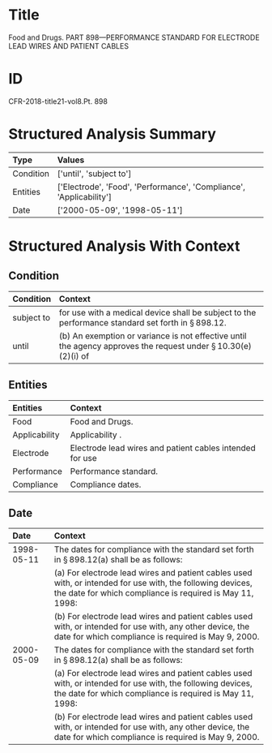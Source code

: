 # Title

 Food and Drugs. PART 898—PERFORMANCE STANDARD FOR ELECTRODE LEAD WIRES AND PATIENT CABLES


# ID

 CFR-2018-title21-vol8.Pt. 898


# Structured Analysis Summary

| Type      | Values                                                              |
|:----------|:--------------------------------------------------------------------|
| Condition | ['until', 'subject to']                                             |
| Entities  | ['Electrode', 'Food', 'Performance', 'Compliance', 'Applicability'] |
| Date      | ['2000-05-09', '1998-05-11']                                        |


# Structured Analysis With Context

 


## Condition

| Condition   | Context                                                                                                                   |
|:------------|:--------------------------------------------------------------------------------------------------------------------------|
| subject to  | for use with a medical device shall be subject to  the performance standard set forth in &#167;&#8201;898.12.             |
| until       | (b) An exemption or variance is not effective  until the agency approves the request under &#167;&#8201;10.30(e)(2)(i) of |


## Entities

| Entities      | Context                                                  |
|:--------------|:---------------------------------------------------------|
| Food          | Food  and Drugs.                                         |
| Applicability | Applicability .                                          |
| Electrode     | Electrode lead wires and patient cables intended for use |
| Performance   | Performance  standard.                                   |
| Compliance    | Compliance  dates.                                       |


## Date

| Date       | Context                                                                                                                                                                            |
|:-----------|:-----------------------------------------------------------------------------------------------------------------------------------------------------------------------------------|
| 1998-05-11 | The dates for compliance with the standard set forth in &#167;&#8201;898.12(a) shall be as follows:                                                                                |
|            |             (a) For electrode lead wires and patient cables used with, or intended for use with, the following devices, the date for which compliance is required is May 11, 1998: |
|            |             (b) For electrode lead wires and patient cables used with, or intended for use with, any other device, the date for which compliance is required is May 9, 2000.       |
| 2000-05-09 | The dates for compliance with the standard set forth in &#167;&#8201;898.12(a) shall be as follows:                                                                                |
|            |             (a) For electrode lead wires and patient cables used with, or intended for use with, the following devices, the date for which compliance is required is May 11, 1998: |
|            |             (b) For electrode lead wires and patient cables used with, or intended for use with, any other device, the date for which compliance is required is May 9, 2000.       |


